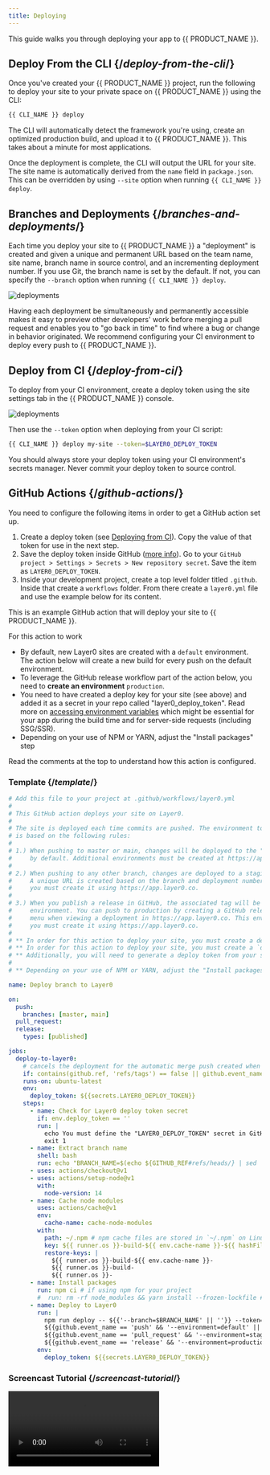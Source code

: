 ```yaml
---
title: Deploying
---
```


This guide walks you through deploying your app to {{ PRODUCT_NAME }}.

## Deploy From the CLI {/*deploy-from-the-cli*/}

Once you've created your {{ PRODUCT_NAME }} project, run the following to deploy your site to your private space on {{ PRODUCT_NAME }} using the CLI:

```bash
{{ CLI_NAME }} deploy
```

The CLI will automatically detect the framework you're using, create an optimized production build, and upload it to {{ PRODUCT_NAME }}. This takes about a minute for most applications.

Once the deployment is complete, the CLI will output the URL for your site. The site name is automatically derived from the `name` field in `package.json`. This can be overridden by using `--site` option when running `{{ CLI_NAME }} deploy`.

## Branches and Deployments {/*branches-and-deployments*/}

Each time you deploy your site to {{ PRODUCT_NAME }} a "deployment" is created and given a unique and permanent URL based on the team name, site name, branch name in source control, and an incrementing deployment number. If you use Git, the branch name is set by the default. If not, you can specify the `--branch` option when running `{{ CLI_NAME }} deploy`.

![deployments](/images/deploying/deployments.png)

Having each deployment be simultaneously and permanently accessible makes it easy to preview other developers' work before merging a pull request and enables you to "go back in time" to find where a bug or change in behavior originated. We recommend configuring your CI environment to deploy every push to {{ PRODUCT_NAME }}.

## Deploy from CI {/*deploy-from-ci*/}

To deploy from your CI environment, create a deploy token using the site settings tab in the {{ PRODUCT_NAME }} console.

![deployments](/images/deploying/token.png)

Then use the `--token` option when deploying from your CI script:

```bash
{{ CLI_NAME }} deploy my-site --token=$LAYER0_DEPLOY_TOKEN
```

You should always store your deploy token using your CI environment's secrets manager. Never commit your deploy token to source control.

## GitHub Actions {/*github-actions*/}

You need to configure the following items in order to get a GitHub action set up.

1. Create a deploy token (see [Deploying from CI](#section_deploying_from_ci)). Copy the value of that token for use in the next step.
2. Save the deploy token inside GitHub ([more info](https://docs.github.com/en/actions/security-guides/encrypted-secrets#using-encrypted-secrets-in-a-workflow)). Go to your `GitHub project > Settings > Secrets > New repository secret`. Save the item as `LAYER0_DEPLOY_TOKEN`.
3. Inside your development project, create a top level folder titled `.github`. Inside that create a `workflows` folder. From there create a `layer0.yml` file and use the example below for its content.

This is an example GitHub action that will deploy your site to {{ PRODUCT_NAME }}.

For this action to work

- By default, new Layer0 sites are created with a `default` environment. The action below will create a new build for every push on the default environment.
- To leverage the GitHub release workflow part of the action below, you need to **create an environment** `production`.
- You need to have created a deploy key for your site (see above) and added it as a secret in your repo called "layer0_deploy_token". Read more on [accessing environment variables](https://docs.layer0.co/guides/environments#section_accessing_environment_variables_at_build_time) which might be essential for your app during the build time and for server-side requests (including SSG/SSR).
- Depending on your use of NPM or YARN, adjust the "Install packages" step

Read the comments at the top to understand how this action is configured.

### Template {/*template*/}

```yml
# Add this file to your project at .github/workflows/layer0.yml
#
# This GitHub action deploys your site on Layer0.
#
# The site is deployed each time commits are pushed. The environment to which the changes are deployed
# is based on the following rules:
#
# 1.) When pushing to master or main, changes will be deployed to the "default" environment. This environment exists
#     by default. Additional environments must be created at https://app.layer0.co.
#
# 2.) When pushing to any other branch, changes are deployed to a staging environment when a pull request is opened.
#     A unique URL is created based on the branch and deployment number. This environment does not exist by default,
#     you must create it using https://app.layer0.co.
#
# 3.) When you publish a release in GitHub, the associated tag will be deployed to the production
#     environment. You can push to production by creating a GitHub release, or by using the "Promote to Environment"
#     menu when viewing a deployment in https://app.layer0.co. This environment does not exist by default,
#     you must create it using https://app.layer0.co.
#
# ** In order for this action to deploy your site, you must create a deploy token from the site settings page
# ** In order for this action to deploy your site, you must create a `deploy` command in your package.json scripts (an example is at https://github.com/layer0-docs/layer0-docs/blob/master/package.json#L11).
# ** Additionally, you will need to generate a deploy token from your site settings in https://app.layer0.co and configure it as a secret called "LAYER0_DEPLOY_TOKEN" in your repo on GitHub.
#
# ** Depending on your use of NPM or YARN, adjust the "Install packages" step

name: Deploy branch to Layer0

on:
  push:
    branches: [master, main]
  pull_request:
  release:
    types: [published]

jobs:
  deploy-to-layer0:
    # cancels the deployment for the automatic merge push created when tagging a release
    if: contains(github.ref, 'refs/tags') == false || github.event_name == 'release'
    runs-on: ubuntu-latest
    env:
      deploy_token: ${{secrets.LAYER0_DEPLOY_TOKEN}}
    steps:
      - name: Check for Layer0 deploy token secret
        if: env.deploy_token == ''
        run: |
          echo You must define the "LAYER0_DEPLOY_TOKEN" secret in GitHub project settings
          exit 1
      - name: Extract branch name
        shell: bash
        run: echo "BRANCH_NAME=$(echo ${GITHUB_REF#refs/heads/} | sed 's/\//_/g')" >> $GITHUB_ENV
      - uses: actions/checkout@v1
      - uses: actions/setup-node@v1
        with:
          node-version: 14
      - name: Cache node modules
        uses: actions/cache@v1
        env:
          cache-name: cache-node-modules
        with:
          path: ~/.npm # npm cache files are stored in `~/.npm` on Linux/macOS
          key: ${{ runner.os }}-build-${{ env.cache-name }}-${{ hashFiles('**/package-lock.json') }}
          restore-keys: |
            ${{ runner.os }}-build-${{ env.cache-name }}-
            ${{ runner.os }}-build-
            ${{ runner.os }}-
      - name: Install packages
        run: npm ci # if using npm for your project
        #  run: rm -rf node_modules && yarn install --frozen-lockfile # if using yarn for your project
      - name: Deploy to Layer0
        run: |
          npm run deploy -- ${{'--branch=$BRANCH_NAME' || ''}} --token=$deploy_token  \
          ${{github.event_name == 'push' && '--environment=default' || ''}} \
          ${{github.event_name == 'pull_request' && '--environment=staging' || ''}} \
          ${{github.event_name == 'release' && '--environment=production' || ''}}
        env:
          deploy_token: ${{secrets.LAYER0_DEPLOY_TOKEN}}
```

### Screencast Tutorial {/*screencast-tutorial*/}

<Video src="https://www.youtube.com/watch?v=Ms1TmY0oDYc"/>

## Jenkins Pipeline {/*jenkins-pipeline*/}

Here is an example Jenkins pipeline that deploys your site to {{ PRODUCT_NAME }}:

This guide assumes:

- Your project is hosted on GitHub
- You have a Jenkins environment configured with Docker and to receive GitHub `push` events
- You have created environments called "staging" and "production"
- You have created a deploy key for your site and added it as an environment variable in your Jenkins configuration called "layer0_deploy_token".

```groovy
// Add this file to your project at ./Jenkinsfile
//
// This Jenkins pipeline deploys your site on {{ PRODUCT_NAME }}.
//
// The site is deployed each time commits are pushed. The environment to which the changes are deployed
// is based on the following rules:
//
// 1.) When pushing to `master`, changes are deployed to the "staging" environment. This environment does not exist
//     by default. You must create it using {{ APP_URL }}.
// 2.) When pushing to any other branch, changes are deployed to the default environment. An unique URL is created
//     based on the branch and deployment number.
// 3.) To deploy to the "production" environment, use {{ APP_URL }} to promote the build. This environment does not
//     exist by default, you must create it using {{ APP_URL }}.
//
// In order for this pipeline to deploy your site, you must create a deploy token from the site settings page
// in {{ APP_URL }} and configure it as an environment variable called "layer0_deploy_token" in your Jenkins configuration.

pipeline {
  agent {
    docker {
      image "node:14-alpine"
    }
  }
  environment {
    REPO_URL = "https://github.com/{your-org}/{your-repo}/" // (required)

    npm_config_cache = "npm-cache"
    HOME = "."
  }
  stages {
    stage("Checking environment") {
      when {
        expression {
          env.layer0_deploy_token == null
        }
      }
      steps {
        echo "You must define the 'layer0_deploy_token' secret in your environment variables"
        sh "exit 1"
      }
    }
    stage("Install packages") {
      steps {
        sh "npm i"
      }
    }
    stage("Deploy to {{ PRODUCT_NAME }}") {
      steps {
        script {
          def branch = env.GIT_BRANCH // typically referenced as `origin/{branch}`
          def url = env.REPO_URL
          env.{{ PRODUCT_NAME_UPPER }}_COMMIT_URL = (url.endsWith("/") ? url : url + "/") + "commit/$GIT_COMMIT"
          env.BRANCH_NAME = branch.tokenize("/").last()
          env.{{ PRODUCT_NAME_UPPER }}_ENV_ARG = (env.BRANCH_NAME != "master") ? "--branch=$BRANCH_NAME" : "--environment=staging"
        }
        sh "npm run deploy -- --token=$layer0_deploy_token ${{{ PRODUCT_NAME_UPPER }}_ENV_ARG} --commit-url=${{{ PRODUCT_NAME_UPPER }}_COMMIT_URL}"
      }
    }
  }
}
```

## GitLab CI/CD {/*gitlab-cicd*/}

Here is an example GitLab CI/CD configuration that deploys your site to {{ PRODUCT_NAME }}:

This guide assumes:

- Your repository is hosted on GitLab
- Your default git branch is named `master` or `main`
- You have created environments called "staging" and "production"
- You have created a deploy key for your site and added it as a variable in your GitLab project's CI/CD settings page, named "LAYER0_DEPLOY_TOKEN"

```yml
# Add this file to your project at .gitlab-ci.yml
#
# This GitLab CI/CD configuration deploys your site on {{ PRODUCT_NAME }}.
#
# The site is deployed each time commits are pushed. The environment to which the changes are deployed
# is based on the following rules:
#
# 1.) When pushing to master or main, changes deployed to the "staging" environment. This environment does
#     not exist by default. You must create it using https://app.layer0.co.
# 2.) When pushing to any other branch, changes are deployed to the default environment. A unique URL is
#     created based on the branch and deployment number.
# 3.) When you push a tag to GitLab, it will be deployed to the production environment. This environment does
#     not exist by default, you must create it using https://app.layer0.co. Therefore, you can push to
#     production by creating a tag, or by using the "Promote to Environment" menu when viewing a deployment
#     in https://app.layer0.co.
#
# In order for this pipeline to deploy your site, you must create a deploy token from the site settings page
# in https://app.layer0.co and configure it as a variable called "LAYER0_DEPLOY_TOKEN" in your GitLab
# project's settings page. You should mask this variable to prevent it from appearing in logs.

image: node:14

stages:
  - deploy

cache:
  key: npm
  paths:
    - .npm/

layer0_deploy:
  stage: deploy
  rules:
    - if: '$CI_PIPELINE_SOURCE != "push"'
      when: never
    - if: '$CI_COMMIT_BRANCH == "master" || $CI_COMMIT_BRANCH == "main"'
      variables:
        LAYER0_DEPLOY_PARAM: ' --environment=staging'
    - if: '$CI_COMMIT_TAG'
      variables:
        LAYER0_DEPLOY_PARAM: ' --environment=production'
    - if: '$CI_COMMIT_BRANCH'
      variables:
        LAYER0_DEPLOY_PARAM: ''
  before_script:
    - npm ci --cache .npm --prefer-offline
  script:
    - npm run {{ CLI_NAME }}:deploy -- --token=$LAYER0_DEPLOY_TOKEN --non-interactive --branch=$CI_COMMIT_BRANCH$LAYER0_DEPLOY_PARAM
```
